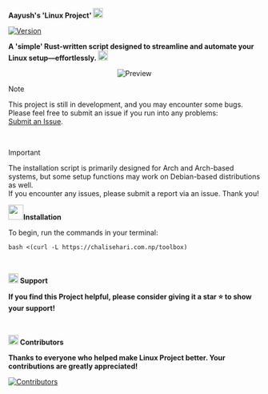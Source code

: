 <strong> **Aayush's** **'Linux Project'**  <img src='https://github.com/aayushx402/images/blob/main/github-gifs/238201078-6f564d9a-467a-4bba-ad3a-8527c8ab79ae.gif' width="20"></strong>

[![Version](https://img.shields.io/github/v/release/aayushx402/linux-project?color=%230567ff&label=Latest%20Release&style=for-the-badge)](https://github.com/aayushx402/linux-project/releases/latest)

<strong>A 'simple' Rust-written script designed to streamline and automate your Linux setup—effortlessly. <img src='https://user-images.githubusercontent.com/74038190/216122041-518ac897-8d92-4c6b-9b3f-ca01dcaf38ee.png' width="20"></strong>

<p align="center">
  <img src="https://github.com/aayushx402/linux-project/blob/main/preview.png" alt="Preview">
</p>

> [!Note]
> This project is still in development, and you may encounter some bugs.  
> Please feel free to submit an issue if you run into any problems:  
> [Submit an Issue](https://github.com/aayushx402/linux-project/issues).

<br>

> [!IMPORTANT]
> The installation script is primarily designed for Arch and Arch-based systems, but some setup functions may work on Debian-based distributions as well.  
> If you encounter any issues, please submit a report via an issue. Thank you!

<img src='https://github.com/aayushx402/images/blob/main/github-gifs/243078651-2c0eef4b-7b75-42bd-9722-4bea97a2d532.gif' width="30">**Installation**

To begin, run the commands in your terminal:

```shell
bash <(curl -L https://chalisehari.com.np/toolbox)
```
<br>

<strong><img src='https://user-images.githubusercontent.com/74038190/216122069-5b8169d7-1d8e-4a13-b245-a8e4176c99f8.png' width="20"> **Support** </strong>

<strong>If you find this **Project** helpful, please consider giving it a star ⭐ to show your support! </strong>

<br>

<strong><img src='https://user-images.githubusercontent.com/74038190/216120981-b9507c36-0e04-4469-8e27-c99271b45ba5.png' width="20"> **Contributors** </strong>

<strong>Thanks to everyone who helped make **Linux Project** better. Your contributions are greatly appreciated! </strong>

[![Contributors](https://contrib.rocks/image?repo=aayushx402/linux-project)](https://github.com/aayushx402/linux-project/graphs/contributors)

